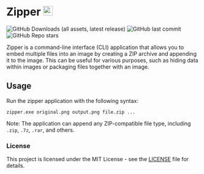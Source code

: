 # Zipper <img src="https://imgur.com/VLRCYWO.png" alt="Zipper Logo" width="25" height="25">
<img src="https://img.shields.io/github/downloads/90th/zipper/latest/total" alt="GitHub Downloads (all assets, latest release)" /> <img src="https://img.shields.io/github/last-commit/90th/zipper" alt="GitHub last commit" /> <img src="https://img.shields.io/github/stars/90th/zipper" alt="GitHub Repo stars" />

Zipper is a command-line interface (CLI) application that allows you to embed multiple files into an image by creating a ZIP archive and appending it to the image. This can be useful for various purposes, such as hiding data within images or packaging files together with an image.


## Usage

Run the zipper application with the following syntax:
```
zipper.exe original.png output.png file.zip ...
```
Note: The application can append any ZIP-compatible file type, including `.zip`, `.7z`, `.rar`, and others.

### License

This project is licensed under the MIT License - see the [LICENSE](LICENSE) file for details.
